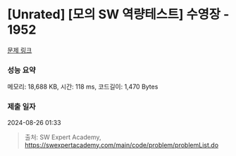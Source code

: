 # [Unrated] [모의 SW 역량테스트] 수영장 - 1952 

[문제 링크](https://swexpertacademy.com/main/code/problem/problemDetail.do?contestProbId=AV5PpFQaAQMDFAUq) 

### 성능 요약

메모리: 18,688 KB, 시간: 118 ms, 코드길이: 1,470 Bytes

### 제출 일자

2024-08-26 01:33



> 출처: SW Expert Academy, https://swexpertacademy.com/main/code/problem/problemList.do